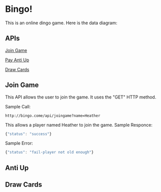 # Bingo!
This is an online dingo game. Here is the data diagram:

## APIs
[Join Game](README.md#join-game)

[Pay Anti Up](README.md#anti-up)

[Draw Cards](README.md#draw-cards)

## Join Game
This API allows the user to join the game. It uses the "GET" HTTP method.

Sample Call:
```http
http://bingo.come/api/joingame?name=Heather
```
This allows a player named Heather to join the game.
Sample Responce:
```javascript
{"status": "success"}
```
Sample Error:
```javascript
{"status": "fail-player not old enough"}
```

## Anti Up

## Draw Cards
